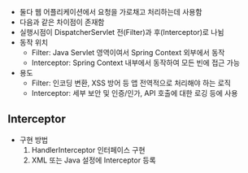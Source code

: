 - 둘다 웹 어플리케이션에서 요청을 가로채고 처리하는데 사용함
- 다음과 같은 차이점이 존재함
- 실행시점이 DispatcherServlet 전(Filter)과 후(Interceptor)로 나뉨
- 동작 위치
	- Filter: Java Servlet 영역이여서 Spring Context 외부에서 동작
	- Interceptor: Spring Context 내부에서 동작하여 모든 빈에 접근 가능
- 용도
	- Filter: 인코딩 변환, XSS 방어 등 앱 전역적으로 처리해야 하는 로직
	- Interceptor: 세부 보안 및 인증/인가, API 호출에 대한 로깅 등에 사용

## Interceptor
- 구현 방법
	1. HandlerInterceptor 인터페이스 구현
	2. XML 또는 Java 설정에 Interceptor 등록